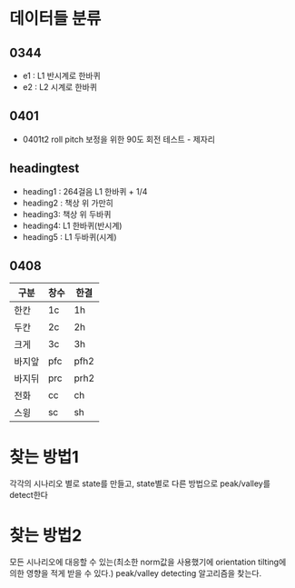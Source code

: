 # 데이터들 분류

## 0344
* e1 : L1 반시계로 한바퀴 
* e2 : L2 시계로 한바퀴

## 0401
* 0401t2 roll pitch 보정을 위한 90도 회전 테스트 - 제자리

## headingtest
* heading1 : 264걸음 L1 한바퀴 + 1/4
* heading2 : 책상 위 가만히 
* heading3: 책상 위 두바퀴 
* heading4: L1 한바퀴(반시계)
* heading5 : L1 두바퀴(시계)

## 0408
|구분|창수|한결|
|---|---|---|
|한칸|1c|1h|
|두칸|2c|2h|
|크게|3c|3h|
|바지앞|pfc|pfh2|
|바지뒤|prc|prh2|
|전화|cc|ch|
|스윙|sc|sh|



# 찾는 방법1
각각의 시나리오 별로 state를 만들고, state별로 다른 방법으로 peak/valley를 detect한다
# 찾는 방법2
모든 시나리오에 대응할 수 있는(최소한 norm값을 사용했기에 orientation tilting에 의한 영향을 적게 받을 수 있다.) peak/valley detecting 알고리즘을 찾는다.
